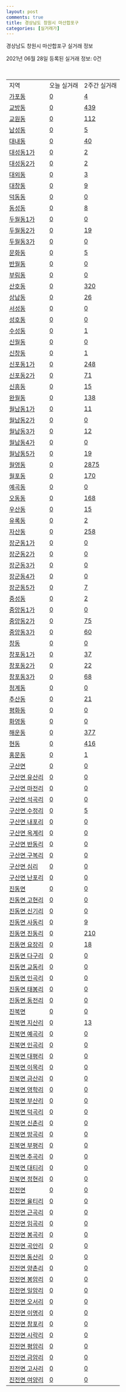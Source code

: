 ```yaml
---
layout: post
comments: true
title: 경상남도 창원시 마산합포구
categories: [실거래가]
---
```


경상남도 창원시 마산합포구 실거래 정보

2021년 06월 28일 등록된 실거래 정보: 0건

<script type="text/javascript">
  google.charts.load('current', {'packages':['corechart']});
  google.charts.setOnLoadCallback(drawChart);

  function drawChart() {
    var data = google.visualization.arrayToDataTable([['거래일', '매매', '전월세', '전매'], ['20-06', 56, 18, 1], ['20-07', 278, 152, 26], ['20-08', 145, 149, 12], ['20-09', 133, 135, 10], ['20-10', 188, 147, 27], ['20-11', 252, 181, 58], ['20-12', 339, 270, 123], ['21-01', 261, 322, 105], ['21-02', 200, 296, 108], ['21-03', 252, 275, 86], ['21-04', 343, 185, 226], ['21-05', 284, 197, 235], ['21-06', 129, 106, 29]]);

    var options = {
      title: '최근 유형별 거래량 추이',
      legend: { position: 'bottom' }
    };

    var chart = new google.visualization.LineChart(document.getElementById('columnchart_material'));
    chart.draw(data, (options));
  }
</script>

<div id="columnchart_material" style="width: 100%; margin-left: -35px"></div>
<br>
<table class="sortable">
  <tr>
    <td>지역</td>
    <td>오늘 실거래</td>
    <td>2주간 실거래</td>
  </tr>

  
  <tr class="item">
    <td><a href="4812510100.html">가포동</a></td>
    <td><a href="4812510100.html">0</a></td>
    <td><a href="4812510100.html">4</a></td>
  </tr>
    

  <tr class="item">
    <td><a href="4812510200.html">교방동</a></td>
    <td><a href="4812510200.html">0</a></td>
    <td><a href="4812510200.html">439</a></td>
  </tr>
    

  <tr class="item">
    <td><a href="4812510300.html">교원동</a></td>
    <td><a href="4812510300.html">0</a></td>
    <td><a href="4812510300.html">112</a></td>
  </tr>
    

  <tr class="item">
    <td><a href="4812510400.html">남성동</a></td>
    <td><a href="4812510400.html">0</a></td>
    <td><a href="4812510400.html">5</a></td>
  </tr>
    

  <tr class="item">
    <td><a href="4812510500.html">대내동</a></td>
    <td><a href="4812510500.html">0</a></td>
    <td><a href="4812510500.html">40</a></td>
  </tr>
    

  <tr class="item">
    <td><a href="4812510600.html">대성동1가</a></td>
    <td><a href="4812510600.html">0</a></td>
    <td><a href="4812510600.html">2</a></td>
  </tr>
    

  <tr class="item">
    <td><a href="4812510700.html">대성동2가</a></td>
    <td><a href="4812510700.html">0</a></td>
    <td><a href="4812510700.html">2</a></td>
  </tr>
    

  <tr class="item">
    <td><a href="4812510800.html">대외동</a></td>
    <td><a href="4812510800.html">0</a></td>
    <td><a href="4812510800.html">3</a></td>
  </tr>
    

  <tr class="item">
    <td><a href="4812510900.html">대창동</a></td>
    <td><a href="4812510900.html">0</a></td>
    <td><a href="4812510900.html">9</a></td>
  </tr>
    

  <tr class="item">
    <td><a href="4812511000.html">덕동동</a></td>
    <td><a href="4812511000.html">0</a></td>
    <td><a href="4812511000.html">0</a></td>
  </tr>
    

  <tr class="item">
    <td><a href="4812511100.html">동성동</a></td>
    <td><a href="4812511100.html">0</a></td>
    <td><a href="4812511100.html">8</a></td>
  </tr>
    

  <tr class="item">
    <td><a href="4812511200.html">두월동1가</a></td>
    <td><a href="4812511200.html">0</a></td>
    <td><a href="4812511200.html">0</a></td>
  </tr>
    

  <tr class="item">
    <td><a href="4812511300.html">두월동2가</a></td>
    <td><a href="4812511300.html">0</a></td>
    <td><a href="4812511300.html">19</a></td>
  </tr>
    

  <tr class="item">
    <td><a href="4812511400.html">두월동3가</a></td>
    <td><a href="4812511400.html">0</a></td>
    <td><a href="4812511400.html">0</a></td>
  </tr>
    

  <tr class="item">
    <td><a href="4812511500.html">문화동</a></td>
    <td><a href="4812511500.html">0</a></td>
    <td><a href="4812511500.html">5</a></td>
  </tr>
    

  <tr class="item">
    <td><a href="4812511600.html">반월동</a></td>
    <td><a href="4812511600.html">0</a></td>
    <td><a href="4812511600.html">0</a></td>
  </tr>
    

  <tr class="item">
    <td><a href="4812511700.html">부림동</a></td>
    <td><a href="4812511700.html">0</a></td>
    <td><a href="4812511700.html">0</a></td>
  </tr>
    

  <tr class="item">
    <td><a href="4812511800.html">산호동</a></td>
    <td><a href="4812511800.html">0</a></td>
    <td><a href="4812511800.html">320</a></td>
  </tr>
    

  <tr class="item">
    <td><a href="4812511900.html">상남동</a></td>
    <td><a href="4812511900.html">0</a></td>
    <td><a href="4812511900.html">26</a></td>
  </tr>
    

  <tr class="item">
    <td><a href="4812512000.html">서성동</a></td>
    <td><a href="4812512000.html">0</a></td>
    <td><a href="4812512000.html">0</a></td>
  </tr>
    

  <tr class="item">
    <td><a href="4812512100.html">성호동</a></td>
    <td><a href="4812512100.html">0</a></td>
    <td><a href="4812512100.html">0</a></td>
  </tr>
    

  <tr class="item">
    <td><a href="4812512200.html">수성동</a></td>
    <td><a href="4812512200.html">0</a></td>
    <td><a href="4812512200.html">1</a></td>
  </tr>
    

  <tr class="item">
    <td><a href="4812512300.html">신월동</a></td>
    <td><a href="4812512300.html">0</a></td>
    <td><a href="4812512300.html">0</a></td>
  </tr>
    

  <tr class="item">
    <td><a href="4812512400.html">신창동</a></td>
    <td><a href="4812512400.html">0</a></td>
    <td><a href="4812512400.html">1</a></td>
  </tr>
    

  <tr class="item">
    <td><a href="4812512500.html">신포동1가</a></td>
    <td><a href="4812512500.html">0</a></td>
    <td><a href="4812512500.html">248</a></td>
  </tr>
    

  <tr class="item">
    <td><a href="4812512600.html">신포동2가</a></td>
    <td><a href="4812512600.html">0</a></td>
    <td><a href="4812512600.html">71</a></td>
  </tr>
    

  <tr class="item">
    <td><a href="4812512700.html">신흥동</a></td>
    <td><a href="4812512700.html">0</a></td>
    <td><a href="4812512700.html">15</a></td>
  </tr>
    

  <tr class="item">
    <td><a href="4812512800.html">완월동</a></td>
    <td><a href="4812512800.html">0</a></td>
    <td><a href="4812512800.html">138</a></td>
  </tr>
    

  <tr class="item">
    <td><a href="4812512900.html">월남동1가</a></td>
    <td><a href="4812512900.html">0</a></td>
    <td><a href="4812512900.html">11</a></td>
  </tr>
    

  <tr class="item">
    <td><a href="4812513000.html">월남동2가</a></td>
    <td><a href="4812513000.html">0</a></td>
    <td><a href="4812513000.html">0</a></td>
  </tr>
    

  <tr class="item">
    <td><a href="4812513100.html">월남동3가</a></td>
    <td><a href="4812513100.html">0</a></td>
    <td><a href="4812513100.html">12</a></td>
  </tr>
    

  <tr class="item">
    <td><a href="4812513200.html">월남동4가</a></td>
    <td><a href="4812513200.html">0</a></td>
    <td><a href="4812513200.html">0</a></td>
  </tr>
    

  <tr class="item">
    <td><a href="4812513300.html">월남동5가</a></td>
    <td><a href="4812513300.html">0</a></td>
    <td><a href="4812513300.html">19</a></td>
  </tr>
    

  <tr class="item">
    <td><a href="4812513400.html">월영동</a></td>
    <td><a href="4812513400.html">0</a></td>
    <td><a href="4812513400.html">2875</a></td>
  </tr>
    

  <tr class="item">
    <td><a href="4812513500.html">월포동</a></td>
    <td><a href="4812513500.html">0</a></td>
    <td><a href="4812513500.html">170</a></td>
  </tr>
    

  <tr class="item">
    <td><a href="4812513600.html">예곡동</a></td>
    <td><a href="4812513600.html">0</a></td>
    <td><a href="4812513600.html">0</a></td>
  </tr>
    

  <tr class="item">
    <td><a href="4812513700.html">오동동</a></td>
    <td><a href="4812513700.html">0</a></td>
    <td><a href="4812513700.html">168</a></td>
  </tr>
    

  <tr class="item">
    <td><a href="4812513800.html">우산동</a></td>
    <td><a href="4812513800.html">0</a></td>
    <td><a href="4812513800.html">15</a></td>
  </tr>
    

  <tr class="item">
    <td><a href="4812513900.html">유록동</a></td>
    <td><a href="4812513900.html">0</a></td>
    <td><a href="4812513900.html">2</a></td>
  </tr>
    

  <tr class="item">
    <td><a href="4812514000.html">자산동</a></td>
    <td><a href="4812514000.html">0</a></td>
    <td><a href="4812514000.html">258</a></td>
  </tr>
    

  <tr class="item">
    <td><a href="4812514100.html">장군동1가</a></td>
    <td><a href="4812514100.html">0</a></td>
    <td><a href="4812514100.html">0</a></td>
  </tr>
    

  <tr class="item">
    <td><a href="4812514200.html">장군동2가</a></td>
    <td><a href="4812514200.html">0</a></td>
    <td><a href="4812514200.html">0</a></td>
  </tr>
    

  <tr class="item">
    <td><a href="4812514300.html">장군동3가</a></td>
    <td><a href="4812514300.html">0</a></td>
    <td><a href="4812514300.html">0</a></td>
  </tr>
    

  <tr class="item">
    <td><a href="4812514400.html">장군동4가</a></td>
    <td><a href="4812514400.html">0</a></td>
    <td><a href="4812514400.html">0</a></td>
  </tr>
    

  <tr class="item">
    <td><a href="4812514500.html">장군동5가</a></td>
    <td><a href="4812514500.html">0</a></td>
    <td><a href="4812514500.html">7</a></td>
  </tr>
    

  <tr class="item">
    <td><a href="4812514600.html">중성동</a></td>
    <td><a href="4812514600.html">0</a></td>
    <td><a href="4812514600.html">2</a></td>
  </tr>
    

  <tr class="item">
    <td><a href="4812514700.html">중앙동1가</a></td>
    <td><a href="4812514700.html">0</a></td>
    <td><a href="4812514700.html">0</a></td>
  </tr>
    

  <tr class="item">
    <td><a href="4812514800.html">중앙동2가</a></td>
    <td><a href="4812514800.html">0</a></td>
    <td><a href="4812514800.html">75</a></td>
  </tr>
    

  <tr class="item">
    <td><a href="4812514900.html">중앙동3가</a></td>
    <td><a href="4812514900.html">0</a></td>
    <td><a href="4812514900.html">60</a></td>
  </tr>
    

  <tr class="item">
    <td><a href="4812515000.html">창동</a></td>
    <td><a href="4812515000.html">0</a></td>
    <td><a href="4812515000.html">0</a></td>
  </tr>
    

  <tr class="item">
    <td><a href="4812515100.html">창포동1가</a></td>
    <td><a href="4812515100.html">0</a></td>
    <td><a href="4812515100.html">37</a></td>
  </tr>
    

  <tr class="item">
    <td><a href="4812515200.html">창포동2가</a></td>
    <td><a href="4812515200.html">0</a></td>
    <td><a href="4812515200.html">22</a></td>
  </tr>
    

  <tr class="item">
    <td><a href="4812515300.html">창포동3가</a></td>
    <td><a href="4812515300.html">0</a></td>
    <td><a href="4812515300.html">68</a></td>
  </tr>
    

  <tr class="item">
    <td><a href="4812515400.html">청계동</a></td>
    <td><a href="4812515400.html">0</a></td>
    <td><a href="4812515400.html">0</a></td>
  </tr>
    

  <tr class="item">
    <td><a href="4812515500.html">추산동</a></td>
    <td><a href="4812515500.html">0</a></td>
    <td><a href="4812515500.html">21</a></td>
  </tr>
    

  <tr class="item">
    <td><a href="4812515600.html">평화동</a></td>
    <td><a href="4812515600.html">0</a></td>
    <td><a href="4812515600.html">0</a></td>
  </tr>
    

  <tr class="item">
    <td><a href="4812515700.html">화영동</a></td>
    <td><a href="4812515700.html">0</a></td>
    <td><a href="4812515700.html">0</a></td>
  </tr>
    

  <tr class="item">
    <td><a href="4812515800.html">해운동</a></td>
    <td><a href="4812515800.html">0</a></td>
    <td><a href="4812515800.html">377</a></td>
  </tr>
    

  <tr class="item">
    <td><a href="4812515900.html">현동</a></td>
    <td><a href="4812515900.html">0</a></td>
    <td><a href="4812515900.html">416</a></td>
  </tr>
    

  <tr class="item">
    <td><a href="4812516000.html">홍문동</a></td>
    <td><a href="4812516000.html">0</a></td>
    <td><a href="4812516000.html">1</a></td>
  </tr>
    

  <tr class="item">
    <td><a href="4812531000.html">구산면</a></td>
    <td><a href="4812531000.html">0</a></td>
    <td><a href="4812531000.html">0</a></td>
  </tr>
    

  <tr class="item">
    <td><a href="4812531021.html">구산면 유산리</a></td>
    <td><a href="4812531021.html">0</a></td>
    <td><a href="4812531021.html">0</a></td>
  </tr>
    

  <tr class="item">
    <td><a href="4812531022.html">구산면 마전리</a></td>
    <td><a href="4812531022.html">0</a></td>
    <td><a href="4812531022.html">0</a></td>
  </tr>
    

  <tr class="item">
    <td><a href="4812531023.html">구산면 석곡리</a></td>
    <td><a href="4812531023.html">0</a></td>
    <td><a href="4812531023.html">0</a></td>
  </tr>
    

  <tr class="item">
    <td><a href="4812531024.html">구산면 수정리</a></td>
    <td><a href="4812531024.html">0</a></td>
    <td><a href="4812531024.html">5</a></td>
  </tr>
    

  <tr class="item">
    <td><a href="4812531025.html">구산면 내포리</a></td>
    <td><a href="4812531025.html">0</a></td>
    <td><a href="4812531025.html">0</a></td>
  </tr>
    

  <tr class="item">
    <td><a href="4812531026.html">구산면 옥계리</a></td>
    <td><a href="4812531026.html">0</a></td>
    <td><a href="4812531026.html">0</a></td>
  </tr>
    

  <tr class="item">
    <td><a href="4812531027.html">구산면 반동리</a></td>
    <td><a href="4812531027.html">0</a></td>
    <td><a href="4812531027.html">0</a></td>
  </tr>
    

  <tr class="item">
    <td><a href="4812531028.html">구산면 구복리</a></td>
    <td><a href="4812531028.html">0</a></td>
    <td><a href="4812531028.html">0</a></td>
  </tr>
    

  <tr class="item">
    <td><a href="4812531029.html">구산면 심리</a></td>
    <td><a href="4812531029.html">0</a></td>
    <td><a href="4812531029.html">0</a></td>
  </tr>
    

  <tr class="item">
    <td><a href="4812531030.html">구산면 난포리</a></td>
    <td><a href="4812531030.html">0</a></td>
    <td><a href="4812531030.html">0</a></td>
  </tr>
    

  <tr class="item">
    <td><a href="4812532000.html">진동면</a></td>
    <td><a href="4812532000.html">0</a></td>
    <td><a href="4812532000.html">0</a></td>
  </tr>
    

  <tr class="item">
    <td><a href="4812532021.html">진동면 고현리</a></td>
    <td><a href="4812532021.html">0</a></td>
    <td><a href="4812532021.html">0</a></td>
  </tr>
    

  <tr class="item">
    <td><a href="4812532022.html">진동면 신기리</a></td>
    <td><a href="4812532022.html">0</a></td>
    <td><a href="4812532022.html">0</a></td>
  </tr>
    

  <tr class="item">
    <td><a href="4812532023.html">진동면 사동리</a></td>
    <td><a href="4812532023.html">0</a></td>
    <td><a href="4812532023.html">9</a></td>
  </tr>
    

  <tr class="item">
    <td><a href="4812532024.html">진동면 진동리</a></td>
    <td><a href="4812532024.html">0</a></td>
    <td><a href="4812532024.html">210</a></td>
  </tr>
    

  <tr class="item">
    <td><a href="4812532025.html">진동면 요장리</a></td>
    <td><a href="4812532025.html">0</a></td>
    <td><a href="4812532025.html">18</a></td>
  </tr>
    

  <tr class="item">
    <td><a href="4812532026.html">진동면 다구리</a></td>
    <td><a href="4812532026.html">0</a></td>
    <td><a href="4812532026.html">0</a></td>
  </tr>
    

  <tr class="item">
    <td><a href="4812532027.html">진동면 교동리</a></td>
    <td><a href="4812532027.html">0</a></td>
    <td><a href="4812532027.html">0</a></td>
  </tr>
    

  <tr class="item">
    <td><a href="4812532028.html">진동면 인곡리</a></td>
    <td><a href="4812532028.html">0</a></td>
    <td><a href="4812532028.html">0</a></td>
  </tr>
    

  <tr class="item">
    <td><a href="4812532029.html">진동면 태봉리</a></td>
    <td><a href="4812532029.html">0</a></td>
    <td><a href="4812532029.html">0</a></td>
  </tr>
    

  <tr class="item">
    <td><a href="4812532030.html">진동면 동전리</a></td>
    <td><a href="4812532030.html">0</a></td>
    <td><a href="4812532030.html">0</a></td>
  </tr>
    

  <tr class="item">
    <td><a href="4812533000.html">진북면</a></td>
    <td><a href="4812533000.html">0</a></td>
    <td><a href="4812533000.html">0</a></td>
  </tr>
    

  <tr class="item">
    <td><a href="4812533021.html">진북면 지산리</a></td>
    <td><a href="4812533021.html">0</a></td>
    <td><a href="4812533021.html">13</a></td>
  </tr>
    

  <tr class="item">
    <td><a href="4812533022.html">진북면 예곡리</a></td>
    <td><a href="4812533022.html">0</a></td>
    <td><a href="4812533022.html">0</a></td>
  </tr>
    

  <tr class="item">
    <td><a href="4812533023.html">진북면 인곡리</a></td>
    <td><a href="4812533023.html">0</a></td>
    <td><a href="4812533023.html">0</a></td>
  </tr>
    

  <tr class="item">
    <td><a href="4812533024.html">진북면 대평리</a></td>
    <td><a href="4812533024.html">0</a></td>
    <td><a href="4812533024.html">0</a></td>
  </tr>
    

  <tr class="item">
    <td><a href="4812533025.html">진북면 이목리</a></td>
    <td><a href="4812533025.html">0</a></td>
    <td><a href="4812533025.html">0</a></td>
  </tr>
    

  <tr class="item">
    <td><a href="4812533026.html">진북면 금산리</a></td>
    <td><a href="4812533026.html">0</a></td>
    <td><a href="4812533026.html">0</a></td>
  </tr>
    

  <tr class="item">
    <td><a href="4812533027.html">진북면 영학리</a></td>
    <td><a href="4812533027.html">0</a></td>
    <td><a href="4812533027.html">0</a></td>
  </tr>
    

  <tr class="item">
    <td><a href="4812533028.html">진북면 부산리</a></td>
    <td><a href="4812533028.html">0</a></td>
    <td><a href="4812533028.html">0</a></td>
  </tr>
    

  <tr class="item">
    <td><a href="4812533029.html">진북면 덕곡리</a></td>
    <td><a href="4812533029.html">0</a></td>
    <td><a href="4812533029.html">0</a></td>
  </tr>
    

  <tr class="item">
    <td><a href="4812533030.html">진북면 신촌리</a></td>
    <td><a href="4812533030.html">0</a></td>
    <td><a href="4812533030.html">0</a></td>
  </tr>
    

  <tr class="item">
    <td><a href="4812533031.html">진북면 망곡리</a></td>
    <td><a href="4812533031.html">0</a></td>
    <td><a href="4812533031.html">0</a></td>
  </tr>
    

  <tr class="item">
    <td><a href="4812533032.html">진북면 부평리</a></td>
    <td><a href="4812533032.html">0</a></td>
    <td><a href="4812533032.html">0</a></td>
  </tr>
    

  <tr class="item">
    <td><a href="4812533033.html">진북면 추곡리</a></td>
    <td><a href="4812533033.html">0</a></td>
    <td><a href="4812533033.html">0</a></td>
  </tr>
    

  <tr class="item">
    <td><a href="4812533034.html">진북면 대티리</a></td>
    <td><a href="4812533034.html">0</a></td>
    <td><a href="4812533034.html">0</a></td>
  </tr>
    

  <tr class="item">
    <td><a href="4812533035.html">진북면 정현리</a></td>
    <td><a href="4812533035.html">0</a></td>
    <td><a href="4812533035.html">0</a></td>
  </tr>
    

  <tr class="item">
    <td><a href="4812534000.html">진전면</a></td>
    <td><a href="4812534000.html">0</a></td>
    <td><a href="4812534000.html">0</a></td>
  </tr>
    

  <tr class="item">
    <td><a href="4812534021.html">진전면 율티리</a></td>
    <td><a href="4812534021.html">0</a></td>
    <td><a href="4812534021.html">0</a></td>
  </tr>
    

  <tr class="item">
    <td><a href="4812534022.html">진전면 근곡리</a></td>
    <td><a href="4812534022.html">0</a></td>
    <td><a href="4812534022.html">0</a></td>
  </tr>
    

  <tr class="item">
    <td><a href="4812534023.html">진전면 임곡리</a></td>
    <td><a href="4812534023.html">0</a></td>
    <td><a href="4812534023.html">0</a></td>
  </tr>
    

  <tr class="item">
    <td><a href="4812534024.html">진전면 봉곡리</a></td>
    <td><a href="4812534024.html">0</a></td>
    <td><a href="4812534024.html">0</a></td>
  </tr>
    

  <tr class="item">
    <td><a href="4812534025.html">진전면 곡안리</a></td>
    <td><a href="4812534025.html">0</a></td>
    <td><a href="4812534025.html">0</a></td>
  </tr>
    

  <tr class="item">
    <td><a href="4812534026.html">진전면 동산리</a></td>
    <td><a href="4812534026.html">0</a></td>
    <td><a href="4812534026.html">0</a></td>
  </tr>
    

  <tr class="item">
    <td><a href="4812534027.html">진전면 양촌리</a></td>
    <td><a href="4812534027.html">0</a></td>
    <td><a href="4812534027.html">0</a></td>
  </tr>
    

  <tr class="item">
    <td><a href="4812534028.html">진전면 봉암리</a></td>
    <td><a href="4812534028.html">0</a></td>
    <td><a href="4812534028.html">0</a></td>
  </tr>
    

  <tr class="item">
    <td><a href="4812534029.html">진전면 일암리</a></td>
    <td><a href="4812534029.html">0</a></td>
    <td><a href="4812534029.html">0</a></td>
  </tr>
    

  <tr class="item">
    <td><a href="4812534030.html">진전면 오서리</a></td>
    <td><a href="4812534030.html">0</a></td>
    <td><a href="4812534030.html">0</a></td>
  </tr>
    

  <tr class="item">
    <td><a href="4812534031.html">진전면 이명리</a></td>
    <td><a href="4812534031.html">0</a></td>
    <td><a href="4812534031.html">0</a></td>
  </tr>
    

  <tr class="item">
    <td><a href="4812534032.html">진전면 창포리</a></td>
    <td><a href="4812534032.html">0</a></td>
    <td><a href="4812534032.html">0</a></td>
  </tr>
    

  <tr class="item">
    <td><a href="4812534033.html">진전면 시락리</a></td>
    <td><a href="4812534033.html">0</a></td>
    <td><a href="4812534033.html">0</a></td>
  </tr>
    

  <tr class="item">
    <td><a href="4812534034.html">진전면 평암리</a></td>
    <td><a href="4812534034.html">0</a></td>
    <td><a href="4812534034.html">0</a></td>
  </tr>
    

  <tr class="item">
    <td><a href="4812534035.html">진전면 금암리</a></td>
    <td><a href="4812534035.html">0</a></td>
    <td><a href="4812534035.html">0</a></td>
  </tr>
    

  <tr class="item">
    <td><a href="4812534036.html">진전면 고사리</a></td>
    <td><a href="4812534036.html">0</a></td>
    <td><a href="4812534036.html">0</a></td>
  </tr>
    

  <tr class="item">
    <td><a href="4812534037.html">진전면 여양리</a></td>
    <td><a href="4812534037.html">0</a></td>
    <td><a href="4812534037.html">0</a></td>
  </tr>
    


</table>


    